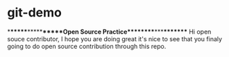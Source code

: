 # git-demo

\***\*\*\*\*\***\*\*\*\*\***\*\*\*\*\***Open Source Practice\***\*\*\*\*\*\*\***\*\*\***\*\*\*\*\*\*\***
Hi open souce contributor, I hope you are doing great it's nice to see that you finaly going to do open source contribution through this repo.
